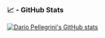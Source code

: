 ### 📈 - GitHub Stats
[![Dario Pellegrini's GitHub stats](https://github-readme-stats.vercel.app/api?username=dariopellegrini&theme=graywhite)](https://github.com/dariopellegrini)
